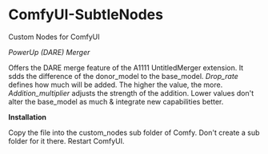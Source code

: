 # ComfyUI-SubtleNodes
Custom Nodes for ComfyUI


*PowerUp (DARE) Merger*

Offers the DARE merge feature of the A1111 UntitledMerger extension. It sdds the difference of the donor_model to the base_model. *Drop_rate* defines how much will be added. The higher the value, the more. *Addition_multiplier* adjusts the strength of the addition. Lower values don't alter the base_model as much & integrate new capabilities better.


**Installation**

Copy the file into the custom_nodes sub folder of Comfy. Don't create a sub folder for it there. Restart ComfyUI.
